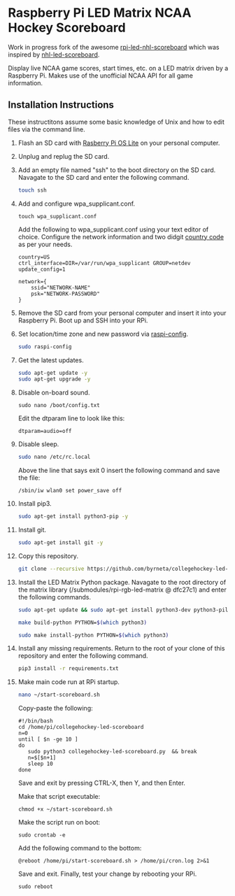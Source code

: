 # Raspberry Pi LED Matrix NCAA Hockey Scoreboard

Work in progress fork of the awesome [rpi-led-nhl-scoreboard](https://github.com/gidger/rpi-led-nhl-scoreboard) which was inspired by [nhl-led-scoreboard](https://github.com/riffnshred/nhl-led-scoreboard).

Display live NCAA game scores, start times, etc. on a LED matrix driven by a Raspberry Pi. Makes use of the unofficial NCAA API for all game information.

## Installation Instructions
These instructitons assume some basic knowledge of Unix and how to edit files via the command line.
1. Flash an SD card with [Rasberry Pi OS Lite](https://www.raspberrypi.org/software/operating-systems/) on your personal computer.

2. Unplug and replug the SD card.

3. Add an empty file named "ssh" to the boot directory on the SD card. Navagate to the SD card and enter the following command.
    ```bash
    touch ssh
    ```

4. Add and configure wpa_supplicant.conf.

    ```
    touch wpa_supplicant.conf
    ```

    Add the following to wpa_supplicant.conf using your text editor of choice. Configure the network information and two didgit [country code](https://www.iban.com/country-codes) as per your needs.
    ```
    country=US
    ctrl_interface=DIR=/var/run/wpa_supplicant GROUP=netdev
    update_config=1

    network={
        ssid="NETWORK-NAME"
        psk="NETWORK-PASSWORD"
    }
    ```

5. Remove the SD card from your personal computer and insert it into your Raspberry Pi. Boot up and SSH into your RPi.

6. Set location/time zone and new password via [raspi-config](https://www.raspberrypi.org/documentation/configuration/raspi-config.md).
    ```bash
    sudo raspi-config
    ```

7. Get the latest updates.
    ```bash
    sudo apt-get update -y
    sudo apt-get upgrade -y
    ```

8. Disable on-board sound.
    ```
    sudo nano /boot/config.txt
    ```
    Edit the dtparam line to look like this:
    ```
    dtparam=audio=off
    ```

9. Disable sleep. 

    ```bash
    sudo nano /etc/rc.local
    ```

    Above the line that says exit 0 insert the following command and save the file:
    ```
    /sbin/iw wlan0 set power_save off
    ```

10. Install pip3.
    ```bash
    sudo apt-get install python3-pip -y
    ```

11. Install git.
    ```bash
    sudo apt-get install git -y
    ```

12. Copy this repository.
    ```bash
    git clone --recursive https://github.com/byrneta/collegehockey-led-scoreboard.git
    ```

13. Install the LED Matrix Python package. Navagate to the root directory of the matrix library (/submodules/rpi-rgb-led-matrix @ dfc27c1) and enter the following commands.
    ```bash
    sudo apt-get update && sudo apt-get install python3-dev python3-pillow -y

    make build-python PYTHON=$(which python3)

    sudo make install-python PYTHON=$(which python3)
    ```

14. Install any missing requirements. Return to the root of your clone of this repository and enter the following command.

    ```bash
    pip3 install -r requirements.txt
    ```

15. Make main code run at RPi startup.

    ```bash
    nano ~/start-scoreboard.sh
    ```
    Copy-paste the following:
    ```
    #!/bin/bash
    cd /home/pi/collegehockey-led-scoreboard
    n=0
    until [ $n -ge 10 ]
    do
       sudo python3 collegehockey-led-scoreboard.py  && break
       n=$[$n+1]
       sleep 10
    done
    ```

    Save and exit by pressing CTRL-X, then Y, and then Enter.

    Make that script executable:

    ```
    chmod +x ~/start-scoreboard.sh
    ```

    Make the script run on boot:

    ```
    sudo crontab -e
    ```
    Add the following command to the bottom:

    ```
    @reboot /home/pi/start-scoreboard.sh > /home/pi/cron.log 2>&1
    ```

    Save and exit. Finally, test your change by rebooting your RPi.

    ```
    sudo reboot
    ```